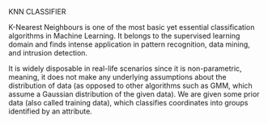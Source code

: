 KNN CLASSIFIER

K-Nearest Neighbours is one of the most basic yet essential classification algorithms in Machine Learning. 
It belongs to the supervised learning domain and finds intense application in pattern recognition, data 
mining, and intrusion detection.

It is widely disposable in real-life scenarios since it is non-parametric, meaning, it does not make any 
underlying assumptions about the distribution of data (as opposed to other algorithms such as GMM, which 
assume a Gaussian distribution of the given data). We are given some prior data (also called training data),
which classifies coordinates into groups identified by an attribute.
